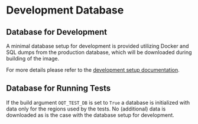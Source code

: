 # Development Database

## Database for Development

A minimal database setup for development is provided utilizing Docker and SQL dumps from
the production database, which will be downloaded during building of the image.

For more details please refer to the
[development setup documentation](docs/development-setup.md).

## Database for Running Tests

If the build argument `OQT_TEST_DB` is set to `True` a database is initialized with data
only for the regions used by the tests. No (additional) data is downloaded as is the
case with the database setup for development.
